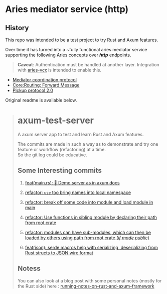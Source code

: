 # Aries mediator service (http)

## History

This repo was intended to be a test project to try Rust and Axum features.

Over time it has turned into a ~fully functional aries mediator service supporting the following Aries concepts over ***http*** endpoints.

> **Caveat**: Authentication must be handled at another layer. Integration with [aries-vcx] is intended to enable this.

- [Mediator coordination protocol](https://github.com/hyperledger/aries-rfcs/blob/main/features/0211-route-coordination/README.md)
- [Core:Routing: Forward Message](https://github.com/hyperledger/aries-rfcs/blob/main/concepts/0094-cross-domain-messaging/README.md#corerouting10forward)
- [Pickup protocol 2.0](https://github.com/hyperledger/aries-rfcs/tree/main/features/0685-pickup-v2)

[aries-vcx]: https://github.com/hyperledger/aries-vcx

Original readme is available below.

> # axum-test-server
>
> A axum server app to test and learn Rust and Axum features.
>
> The commits are made in such a way as to demonstrate and try one feature or workflow (refactoring) at a time.  
> So the git log could be educative.  
>
> ## Some Interesting commits
>
> 1. [feat(main.rs): :thread: Demo server as in axum docs](https://github.com/nain-F49FF806/axum-test-server/commit/d7fceaf9b731251cdbe8642c716dfaa3a697349a)
>
> 2. [refactor: `use` too bring names into local namespace](https://github.com/nain-F49FF806/axum-test-server/commit/f3a58597fc05fe5353140e764d532446ff10000e)
>
> 3. [refactor: break off some code into module and load module in main](https://github.com/nain-F49FF806/axum-test-server/commit/253956dc30866f516f484c6ef549c55054cb9f3f)
>
> 4. [refactor: Use functions in sibling module by declaring their path from root crate](https://github.com/nain-F49FF806/axum-test-server/commit/f7a5020ba52876e463c86efb3390af527e09990c#r121244243)
>
> 5. [refactor: modules can have sub-modules, which can then be loaded by others using path from root crate (*if made public*)](https://github.com/nain-F49FF806/axum-test-server/commit/877cf3bac05d9cf786db3ae45202b2d4d9a98a5c)
>
> 6. [feat(json): serde macros help with serializing, deserializing from Rust structs to JSON wire format](https://github.com/nain-F49FF806/axum-test-server/commit/505ec1ec8fc6169620be235231643f678bab20ff)
>
>
> ## Notess
>
> You can also look at a blog post with some personal notes (mostly for the Rust side) here : [running-notes-on-rust-and-axum-framework]
>
> [running-notes-on-rust-and-axum-framework]: https://envs.net/~nain/aries-vcx-diaries/running-notes-on-rust-and-axum-framework-ft-tutorial-course-by-brooks-builds.html
>